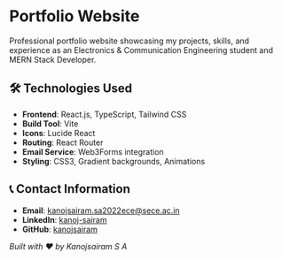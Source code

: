 # Portfolio Website

Professional portfolio website showcasing my projects, skills, and experience as an Electronics & Communication Engineering student and MERN Stack Developer.

## 🛠️ Technologies Used

- **Frontend**: React.js, TypeScript, Tailwind CSS
- **Build Tool**: Vite
- **Icons**: Lucide React
- **Routing**: React Router
- **Email Service**: Web3Forms integration
- **Styling**: CSS3, Gradient backgrounds, Animations


## 📞 Contact Information

- **Email**: kanojsairam.sa2022ece@sece.ac.in
- **LinkedIn**: [kanoj-sairam](https://www.linkedin.com/in/kanoj-sairam/)
- **GitHub**: [kanojsairam](https://github.com/kanojsairam)


*Built with ❤️ by Kanojsairam S A*
